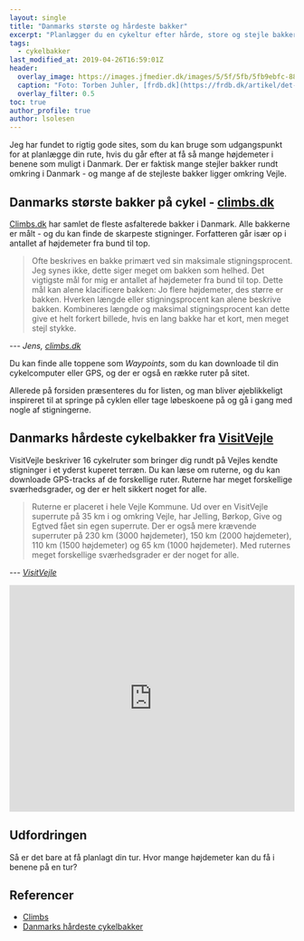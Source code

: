 ```yaml
---
layout: single
title: "Danmarks største og hårdeste bakker"
excerpt: "Planlægger du en cykeltur efter hårde, store og stejle bakker, så er der en guide til de hårdeste, største og stejleste cykelbakker for at få så mange højdemeter i benene som muligt."
tags:
  - cykelbakker
last_modified_at: 2019-04-26T16:59:01Z
header:
  overlay_image: https://images.jfmedier.dk/images/5/5f/5fb/5fb9ebfc-88c5-4353-a06b-097b161f1df6_1_90_0_0_3264_2448_1440_1080_6cc59a4a.jpg
  caption: "Foto: Torben Juhler, [frdb.dk](https://frdb.dk/artikel/det-er-op-ad-bakke-s%C3%A5-stejle-er-vejles-bakker-2017-5-5)"
  overlay_filter: 0.5
toc: true
author_profile: true
author: lsolesen
---
```


Jeg har fundet to rigtig gode sites, som du kan bruge som udgangspunkt for at planlægge din rute, hvis du går efter at få så mange højdemeter i benene som muligt i Danmark. Der er faktisk mange stejler bakker rundt omkring i Danmark - og mange af de stejleste bakker ligger omkring Vejle.

## Danmarks største bakker på cykel - [climbs.dk](http://www.climbs.dk)

[Climbs.dk](http://www.climbs.dk) har samlet de fleste asfalterede bakker i Danmark. Alle bakkerne er målt - og du kan finde de skarpeste stigninger. Forfatteren går især op i antallet af højdemeter fra bund til top.

> Ofte beskrives en bakke primært ved sin maksimale stigningsprocent. Jeg synes ikke, dette siger meget om bakken som helhed. Det vigtigste mål for mig er antallet af højdemeter fra bund til top. Dette mål kan alene klacificere bakken: Jo flere højdemeter, des større er bakken. Hverken længde eller stigningsprocent kan alene beskrive bakken. Kombineres længde og maksimal stigningsprocent kan dette give et helt forkert billede, hvis en lang bakke har et kort, men meget stejl stykke.

--- <cite>Jens, [climbs.dk](http://climbs.dk/om.htm)</cite>

Du kan finde alle toppene som _Waypoints_, som du kan downloade til din cykelcomputer eller GPS, og der er også en række ruter på sitet.

Allerede på forsiden præsenteres du for listen, og man bliver øjeblikkeligt inspireret til at springe på cyklen eller tage løbeskoene på og gå i gang med nogle af stigningerne.

## Danmarks hårdeste cykelbakker fra [VisitVejle](https://www.visitvejle.dk/vejle/oplevelser/danmarks-haardeste-cykelbakker)

VisitVejle beskriver 16 cykelruter som bringer dig rundt på Vejles kendte stigninger i et yderst kuperet terræn. Du kan læse om ruterne, og du kan downloade GPS-tracks af de forskellige ruter. Ruterne har meget forskellige sværhedsgrader, og der er helt sikkert noget for alle.

> Ruterne er placeret i hele Vejle Kommune. Ud over en VisitVejle superrute på 35 km i og omkring Vejle, har Jelling, Børkop, Give og Egtved fået sin egen superrute. Der er også mere krævende superruter på 230 km (3000 højdemeter), 150 km (2000 højdemeter), 110 km (1500 højdemeter) og 65 km (1000 højdemeter). Med ruternes meget forskellige sværhedsgrader er der noget for alle.

--- <cite>[VisitVejle](https://www.visitvejle.dk/vejle/oplevelser/danmarks-haardeste-cykelbakker)</cite>

<iframe class="alltrails" src="https://www.alltrails.com/widget/list/bakker-i-vejle?u=m" width="100%" height="400" frameborder="0" scrolling="no" marginheight="0" marginwidth="0" title="AllTrails: Trail Guides and Maps for Hiking, Camping, and Running"></iframe>

## Udfordringen

Så er det bare at få planlagt din tur. Hvor mange højdemeter kan du få i benene på en tur?

## Referencer

- [Climbs](https://www.climbs.dk)
- [Danmarks hårdeste cykelbakker](https://www.visitvejle.dk/vejle/oplevelser/danmarks-haardeste-cykelbakker)
